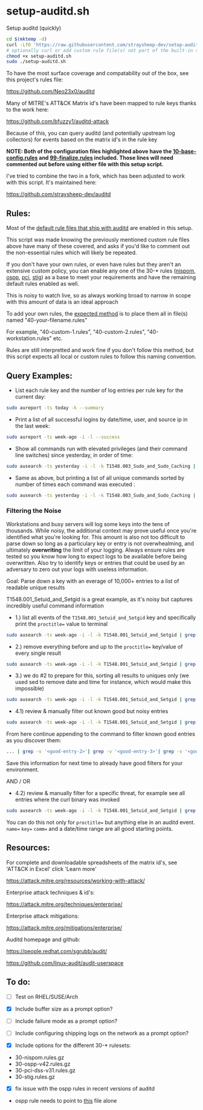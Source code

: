 # setup-auditd.sh
Setup auditd (quickly)

```bash
cd $(mktemp -d)
curl -LfO 'https://raw.githubusercontent.com/straysheep-dev/setup-auditd/main/setup-auditd.sh'
# optionally curl or add custom rule file(s) not part of the built-in samples to the cwd before executing
chmod +x setup-auditd.sh
sudo ./setup-auditd.sh
```
To have the most surface coverage and compatability out of the box, see this project's rules file:

<https://github.com/Neo23x0/auditd>

Many of MITRE's ATT&CK Matrix id's have been mapped to rule keys thanks to the work here:

<https://github.com/bfuzzy1/auditd-attack>

Because of this, you can query auditd (and potentially upstream log collectors) for events based on the matrix id's in the rule key

**NOTE: Both of the configuration files highlighted above have the [10-base-config.rules](https://github.com/linux-audit/audit-userspace/blob/master/rules/10-base-config.rules) and [99-finalize.rules](https://github.com/linux-audit/audit-userspace/blob/master/rules/99-finalize.rules) included. Those lines will need commented out before using either file with this setup script.**

I've tried to combine the two in a fork, which has been adjusted to work with this script. It's maintained here:

<https://github.com/straysheep-dev/auditd>

## Rules: 
Most of the [default rule files that ship with auditd](https://github.com/linux-audit/audit-userspace/tree/master/rules) are enabled in this setup.

This script was made knowing the previously mentioned custom rule files above have many of these covered, and asks if you'd like to comment out the non-essential rules which will likely be repeated.

If you don't have your own rules, or even have rules but they aren't an extensive custom policy, you can enable any one of the 30-* rules ([nispom](https://github.com/linux-audit/audit-userspace/blob/master/rules/30-nispom.rules), [ospp](https://github.com/linux-audit/audit-userspace/blob/master/rules/30-ospp-v42.rules), [pci](https://github.com/linux-audit/audit-userspace/blob/master/rules/30-pci-dss-v31.rules), [stig](https://github.com/linux-audit/audit-userspace/blob/master/rules/30-stig.rules)) as a base to meet your requirements and have the remaining default rules enabled as well.

This is noisy to watch live, so as always working broad to narrow in scope with this amount of data is an ideal approach

To add your own rules, the [expected method](https://github.com/linux-audit/audit-userspace/blob/master/rules/40-local.rules) is to place them all in file(s) named "40-your-filename.rules"
 
For example, "40-custom-1.rules", "40-custom-2.rules", "40-workstation.rules" etc.

Rules are still interpretted and work fine if you don't follow this method, but this script expects all local or custom rules to follow this naming convention.

## Query Examples:

* List each rule key and the number of log entries per rule key for the current day:
```bash
sudo aureport -ts today -k --summary
```
* Print a list of all successful logins by date/time, user, and source ip in the last week:
```bash
sudo aureport -ts week-ago -i -l --success
```
* Show all commands run with elevated privileges (and their command line switches) since yesterday, in order of time:
```bash
sudo ausearch -ts yesterday -i -l -k T1548.003_Sudo_and_Sudo_Caching | grep 'proctitle='
```
* Same as above, but printing a list of all unique commands sorted by number of times each command was executed :
```bash
sudo ausearch -ts yesterday -i -l -k T1548.003_Sudo_and_Sudo_Caching | grep 'proctitle=' | sed 's/^.*proctitle=/proctitle=/g' | sort | uniq -c | sort -nr
```

### Filtering the Noise

Workstations and busy servers will log some keys into the tens of thousands. While noisy, the additional context may prove useful once you're identified what you're looking for. This amount is also not too difficult to parse down so long as a particulary key or entry is not overwhealming, and ultimately **overwriting** the limit of your logging. Always ensure rules are tested so you know how long to expect logs to be available before being overwritten. Also try to identify keys or entries that could be used by an adversary to zero out your logs with useless information.

Goal: Parse down a key with an everage of 10,000+ entries to a list of readable unique results

T1548.001_Setuid_and_Setgid is a great example, as it's noisy but captures incredibly useful command information

* 1.) list all events of the `T1548.001_Setuid_and_Setgid` key and specifically print the `proctitle=` value to terminal
```bash
sudo ausearch -ts week-ago -i -l -k T1548.001_Setuid_and_Setgid | grep 'proctitle='
```

* 2.) remove everything before and up to the `proctitle=` key/value of every single result
```bash
sudo ausearch -ts week-ago -i -l -k T1548.001_Setuid_and_Setgid | grep 'proctitle=' | sed 's/^.*: proctitle=/proctitle=/g'
```

* 3.) we do #2 to prepare for this, sorting all results to uniques only (we used sed to remove date and time for instance, which would make this impossible)
```bash
sudo ausearch -ts week-ago -i -l -k T1548.001_Setuid_and_Setgid | grep 'proctitle=' | sed 's/^.*: proctitle=/proctitle=/g' | sort -u
```

* 4.1) review & manually filter out known good but noisy entries
```bash
sudo ausearch -ts week-ago -i -l -k T1548.001_Setuid_and_Setgid | grep 'proctitle=' | sed 's/^.*: proctitle=/proctitle=/g' | sort -u | grep -v "<known-good-entry>"
```
From here continue appending to the command to filter known good entries as you discover them:
```bash
... | grep -v '<good-entry-2>'| grep -v '<good-entry-3>'| grep -v '<good-entry-4>' ...
```
Save this information for next time to already have good filters for your environment.

AND / OR

* 4.2) review & manually filter for a specific threat, for example see all entries where the curl binary was invoked
```bash
sudo ausearch -ts week-ago -i -l -k T1548.001_Setuid_and_Setgid | grep 'proctitle=' | sed 's/^.*: proctitle=/proctitle=/g' | sort -u | grep 'curl'
```
You can do this not only for `proctitle=` but anything else in an auditd event. `name=` `key=` `comm=` and a date/time range are all good starting points.

## Resources:
For complete and downloadable spreadsheets of the matrix id's, see 'ATT&CK in Excel' click 'Learn more'

<https://attack.mitre.org/resources/working-with-attack/>

Enterprise attack techniques & id's:

<https://attack.mitre.org/techniques/enterprise/>

Enterprise attack mitigations:

<https://attack.mitre.org/mitigations/enterprise/>

Auditd homepage and github:

<https://people.redhat.com/sgrubb/audit/>

<https://github.com/linux-audit/audit-userspace>

## To do:

- [ ] Test on RHEL/SUSE/Arch

- [x] Include buffer size as a prompt option?

- [ ] Include failure mode as a prompt option?

- [ ] Include configuring shipping logs on the network as a prompt option?

- [x] Include options for the different 30-* rulesets:
 * 30-nispom.rules.gz
 * 30-ospp-v42.rules.gz
 * 30-pci-dss-v31.rules.gz
 * 30-stig.rules.gz

- [x] fix issue with the ospp rules in recent versions of auditd
 * ospp rule needs to point to [this](https://github.com/linux-audit/audit-userspace/blob/master/rules/30-ospp-v42.rules) file alone
